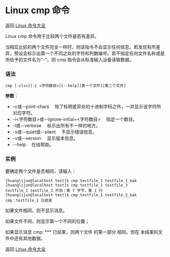 # Linux cmp 命令

返回 [Linux 命令大全](https://ahuang007.github.com/Linux-Command)

Linux cmp 命令用于比较两个文件是否有差异。

当相互比较的两个文件完全一样时，则该指令不会显示任何信息。若发现有所差异，预设会标示出第一个不同之处的字符和列数编号。若不指定任何文件名称或是所给予的文件名为"-"，则 cmp 指令会从标准输入设备读取数据。

### 语法

```
cmp [-clsv][-i <字符数目>][--help][第一个文件][第二个文件]
```

**参数**：

- -c或--print-chars 　除了标明差异处的十进制字码之外，一并显示该字符所对应字符。
- -i<字符数目>或--ignore-initial=<字符数目> 　指定一个数目。
- -l或--verbose 　标示出所有不一样的地方。
- -s或--quiet或--silent 　不显示错误信息。
- -v或--version 　显示版本信息。
- --help 　在线帮助。

### 实例

要确定两个文件是否相同，请输入：

```
[huanglijun@localhost test]$ cmp testfile_1 testfile_1_bak 
[huanglijun@localhost test]$ cmp testfile_1 testfile_3
testfile_1 testfile_3 不同：第 7 字节，第 1 行
[huanglijun@localhost test]$ cmp testfile_1 testfile_2_bak 
cmp：testfile_1 已结束
```

如果文件相同，则不显示消息。

如果文件不同，则显示第一个不同的位置；

如果显示消息 cmp: *** 已结束，则两个文件 的第一部分 相同，但在 未结束的文件中还有其他数据。

返回 [Linux 命令大全](https://ahuang007.github.com/Linux-Command)